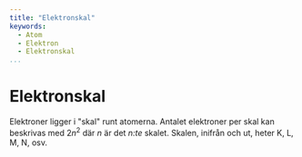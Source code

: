 ```yaml
---
title: "Elektronskal"
keywords:
  - Atom
  - Elektron
  - Elektronskal
...
```


# Elektronskal
Elektroner ligger i "skal" runt atomerna. Antalet elektroner per skal kan beskrivas med $2n^2$ där $n$ är det _n:te_ skalet. Skalen, inifrån och ut, heter K, L, M, N, osv.